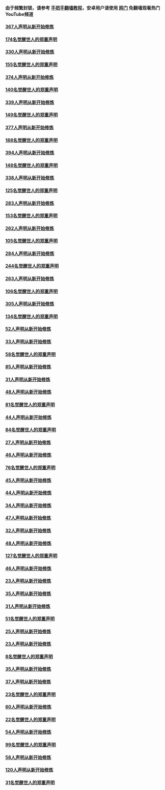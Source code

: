 #### 由于频繁封锁，请参考 [手把手翻墙教程](https://github.com/gfw-breaker/guides/wiki/)，安卓用户请使用 [网门](https://github.com/gfw-breaker/nogfw/blob/master/dl.md?t=06071801) 免翻墙观看热门YouTube频道 

#### [367人声明从新开始修炼](../pages/91/426421.md?t=06071801) 

#### [174名觉醒世人的郑重声明](../pages/91/426420.md?t=06071801) 

#### [330人声明从新开始修炼](../pages/91/426139.md?t=06071801) 

#### [155名觉醒世人的郑重声明](../pages/91/426138.md?t=06071801) 

#### [374人声明从新开始修炼](../pages/91/425811.md?t=06071801) 

#### [140名觉醒世人的郑重声明](../pages/91/425810.md?t=06071801) 

#### [339人声明从新开始修炼](../pages/91/425690.md?t=06071801) 

#### [149名觉醒世人的郑重声明](../pages/91/425689.md?t=06071801) 

#### [377人声明从新开始修炼](../pages/91/424867.md?t=06071801) 

#### [188名觉醒世人的郑重声明](../pages/91/424866.md?t=06071801) 

#### [394人声明从新开始修炼](../pages/91/423914.md?t=06071801) 

#### [148名觉醒世人的郑重声明](../pages/91/423913.md?t=06071801) 

#### [338人声明从新开始修炼](../pages/91/423540.md?t=06071801) 

#### [125名觉醒世人的郑重声明](../pages/91/423539.md?t=06071801) 

#### [283人声明从新开始修炼](../pages/91/423296.md?t=06071801) 

#### [153名觉醒世人的郑重声明](../pages/91/423295.md?t=06071801) 

#### [262人声明从新开始修炼](../pages/91/423004.md?t=06071801) 

#### [105名觉醒世人的郑重声明](../pages/91/423003.md?t=06071801) 

#### [284人声明从新开始修炼](../pages/91/422707.md?t=06071801) 

#### [244名觉醒世人的郑重声明](../pages/91/422706.md?t=06071801) 

#### [263人声明从新开始修炼](../pages/91/422553.md?t=06071801) 

#### [106名觉醒世人的郑重声明](../pages/91/422552.md?t=06071801) 

#### [305人声明从新开始修炼](../pages/91/422153.md?t=06071801) 

#### [134名觉醒世人的郑重声明](../pages/91/422152.md?t=06071801) 

#### [52人声明从新开始修炼](../pages/91/421846.md?t=06071801) 

#### [33人声明从新开始修炼](../pages/91/421804.md?t=06071801) 

#### [58名觉醒世人的郑重声明](../pages/91/421845.md?t=06071801) 

#### [85人声明从新开始修炼](../pages/91/421769.md?t=06071801) 

#### [31人声明从新开始修炼](../pages/91/421763.md?t=06071801) 

#### [48人声明从新开始修炼](../pages/91/421605.md?t=06071801) 

#### [81名觉醒世人的郑重声明](../pages/91/421656.md?t=06071801) 

#### [44人声明从新开始修炼](../pages/91/421544.md?t=06071801) 

#### [84名觉醒世人的郑重声明](../pages/91/421543.md?t=06071801) 

#### [27人声明从新开始修炼](../pages/91/421465.md?t=06071801) 

#### [46人声明从新开始修炼](../pages/91/421454.md?t=06071801) 

#### [76名觉醒世人的郑重声明](../pages/91/421453.md?t=06071801) 

#### [45人声明从新开始修炼](../pages/91/421452.md?t=06071801) 

#### [44人声明从新开始修炼](../pages/91/421422.md?t=06071801) 

#### [34人声明从新开始修炼](../pages/91/421322.md?t=06071801) 

#### [47人声明从新开始修炼](../pages/91/421264.md?t=06071801) 

#### [32人声明从新开始修炼](../pages/91/421225.md?t=06071801) 

#### [48人声明从新开始修炼](../pages/91/421202.md?t=06071801) 

#### [127名觉醒世人的郑重声明](../pages/91/421224.md?t=06071801) 

#### [46人声明从新开始修炼](../pages/91/421203.md?t=06071801) 

#### [23人声明从新开始修炼](../pages/91/421138.md?t=06071801) 

#### [35人声明从新开始修炼](../pages/91/421122.md?t=06071801) 

#### [31人声明从新开始修炼](../pages/91/421081.md?t=06071801) 

#### [51名觉醒世人的郑重声明](../pages/91/421080.md?t=06071801) 

#### [25人声明从新开始修炼](../pages/91/421020.md?t=06071801) 

#### [23人声明从新开始修炼](../pages/91/420884.md?t=06071801) 

#### [8名觉醒世人的郑重声明](../pages/91/420883.md?t=06071801) 

#### [35人声明从新开始修炼](../pages/91/420809.md?t=06071801) 

#### [37人声明从新开始修炼](../pages/91/420766.md?t=06071801) 

#### [23名觉醒世人的郑重声明](../pages/91/420765.md?t=06071801) 

#### [60人声明从新开始修炼](../pages/91/420727.md?t=06071801) 

#### [22名觉醒世人的郑重声明](../pages/91/420726.md?t=06071801) 

#### [54人声明从新开始修炼](../pages/91/420529.md?t=06071801) 

#### [99名觉醒世人的郑重声明](../pages/91/420528.md?t=06071801) 

#### [58人声明从新开始修炼](../pages/91/420198.md?t=06071801) 

#### [120人声明从新开始修炼](../pages/91/420141.md?t=06071801) 

#### [31名觉醒世人的郑重声明](../pages/91/420197.md?t=06071801) 

